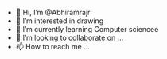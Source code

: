 - 👋 Hi, I’m @Abhiramrajr
- 👀 I’m interested in drawing
- 🌱 I’m currently learning Computer sciencee
- 💞️ I’m looking to collaborate on ...
- 📫 How to reach me ...

<!---
Abhiramrajr/Abhiramrajr is a ✨ special ✨ repository because its `README.md` (this file) appears on your GitHub profile.
You can click the Preview link to take a look at your changes.
--->
